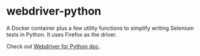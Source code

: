 # webdriver-python

A Docker container plus a few utility functions to simplify writing Selenium tests in Python. 
It uses Firefox as the driver.

Check out [Webdriver for Python doc](http://selenium-python.readthedocs.org/en/latest/).  